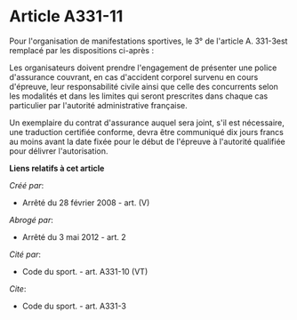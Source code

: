 # Article A331-11

Pour l'organisation de manifestations sportives, le 3° de l'article A. 331-3est remplacé par les dispositions ci-après : 

Les organisateurs doivent prendre l'engagement de présenter une police d'assurance couvrant, en cas d'accident corporel
survenu en cours d'épreuve, leur responsabilité civile ainsi que celle des concurrents selon les modalités et dans les
limites qui seront prescrites dans chaque cas particulier par l'autorité administrative française. 

Un exemplaire du contrat d'assurance auquel sera joint, s'il est nécessaire, une traduction certifiée conforme, devra être
communiqué dix jours francs au moins avant la date fixée pour le début de l'épreuve à l'autorité qualifiée pour délivrer
l'autorisation.

**Liens relatifs à cet article**

_Créé par_:

  - Arrêté du 28 février 2008 - art. (V)

_Abrogé par_:

  - Arrêté du 3 mai 2012 - art. 2

_Cité par_:

  - Code du sport. - art. A331-10 (VT)

_Cite_:

  - Code du sport. - art. A331-3
